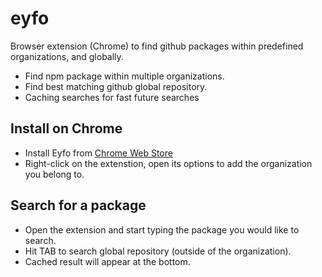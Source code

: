 # eyfo
Browser extension (Chrome) to find github packages within predefined organizations, and globally.

* Find npm package within multiple organizations.
* Find best matching github global repository. 
* Caching searches for fast future searches

## Install on Chrome
* Install Eyfo from [Chrome Web Store](link)
* Right-click on the extenstion, open its options to add the organization you belong to.

## Search for a package
* Open the extension and start typing the package you would like to search.
* Hit TAB to search global repository (outside of the organization).
* Cached result will appear at the bottom.
